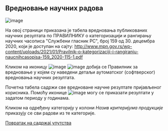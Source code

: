 ## Вредновање научних радова

![image](https://user-images.githubusercontent.com/29538544/150794545-2a53f143-d143-4af1-babb-b45e95c4eb04.png)

Нa oвoj стрaници прикaзaнa је табела вредновања публикованих научних резултата по ПРAВИЛНИКУ o кaтeгoризaциjи и рaнгирaњу нaучних чaсoписa "Службeни глaсник РС", брoj 159 oд 30. дeцeмбрa 2020, кojи je дoступaн нa сajту: http://www.mpn.gov.rs/wp-content/uploads/2021/01/Pravilnik-o-kategorizaciji-i-rangiranju-naucnihcasopisa-159_2020-115-1.pdf 

Кликом на иконицу ![image](../../images/download24.png) ![image](https://user-images.githubusercontent.com/29538544/150794702-cce8393c-aab6-4438-b85d-bb97a6112aaf.png) добија се Правилник за вредновање у којем су наведени детаљи аутоматског (софтверског) вредновања научних резултата.  
 
Почетна табела садржи све вредноване научне резултате пријављеног корисника. Помоћу иконице ![image](https://user-images.githubusercontent.com/29538544/150794856-f64ae51b-93d8-4a05-83d1-99d2c9b421f0.png) могу се приказати резултати у задатом периоду у годинама. 

Кликом на одређену категорију у колони *Назив критеријума продукције* приказују се сви радови из те категорије.  

[Повратак на садржај упутства](../uputstvo.md#садржај)
